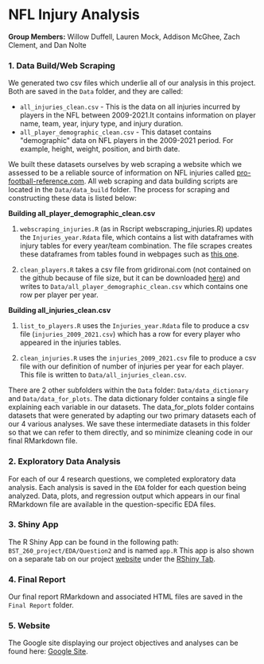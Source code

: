 # NFL Injury Analysis

**Group Members:** Willow Duffell, Lauren Mock, Addison McGhee, Zach Clement, and Dan Nolte

### 1. Data Build/Web Scraping

We generated two csv files which underlie all of our analysis in this project. Both are saved in the `Data` folder, and they are called:

- `all_injuries_clean.csv` - This is the data on all injuries incurred by players in the NFL between 2009-2021.It contains information on player name, team, year, injury type, and injury duration.   
- `all_player_demographic_clean.csv` - This dataset contains "demographic" data on NFL players in the 2009-2021 period. For example, height, weight, position, and birth date. 

We built these datasets ourselves by web scraping a website which we assessed to be a reliable source of information on NFL injuries called [pro-football-reference.com](https://www.pro-football-reference.com/). All web scraping and data building scripts are located in the `Data/data_build` folder. The process for scraping and constructing these data is listed below:

**Building all_player_demographic_clean.csv**

1) `webscraping_injuries.R` (as in Rscript webscraping_injuries.R) updates the `Injuries_year.Rdata` file, which contains a list with dataframes with injury tables for every year/team combination. The file scrapes creates these dataframes from tables found in webpages such as [this one](https://www.pro-football-reference.com/teams/buf/2021_injuries.htm).

2) `clean_players.R` takes a csv file from gridironai.com (not contained on the github because of file size, but it can be downloaded [here](https://drive.google.com/drive/u/0/folders/1KTcoZRtcylZRc9rZk9zfA4PwJon-xtwB)) and writes to `Data/all_player_demographic_clean.csv` which contains one row per player per year. 

**Building all_injuries_clean.csv**

1) `list_to_players.R` uses the `Injuries_year.Rdata` file to produce a csv file (`injuries_2009_2021.csv`) which has a row for every player who appeared in the injuries tables. 

2) `clean_injuries.R` uses the `injuries_2009_2021.csv` file to produce a csv file with our definition of number of injuries per year for each player. This file is written to `Data/all_injuries_clean.csv`.

There are 2 other subfolders within the `Data` folder: `Data/data_dictionary` and `Data/data_for_plots`. The data dictionary folder contains a single file explaining each variable in our datasets. The data_for_plots folder contains datasets that were generated by adapting our two primary datasets each of our 4 various analyses. We save these intermediate datasets in this folder so that we can refer to them directly, and so minimize cleaning code in our final RMarkdown file.  

### 2. Exploratory Data Analysis
For each of our 4 research questions, we completed exploratory data analysis. Each analysis is saved in the `EDA` folder for each question being analyzed. Data, plots, and regression output which appears in our final RMarkdown file are available in the question-specific EDA files.

### 3. Shiny App
The R Shiny App can be found in the following path: `BST_260_project/EDA/Question2` and is named `app.R` This app is also shown on a separate tab on our project [website](https://sites.google.com/view/bst260groupprojectkntailgaters/home) under the [RShiny Tab](https://sites.google.com/view/bst260groupprojectkntailgaters/analysis/rshiny-app). 

### 4. Final Report
Our final report RMarkdown and associated HTML files are saved in the `Final Report` folder.  

### 5. Website
The Google site displaying our project objectives and analyses can be found here: [Google Site](https://sites.google.com/view/bst260groupprojectkntailgaters/home).

